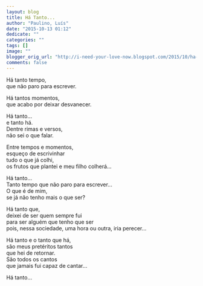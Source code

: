```yaml
---
layout: blog
title: Há Tanto...
author: "Paulino, Luís"
date: "2015-10-13 01:12"
dedicate: ""
categories: ""
tags: []
image: ""
blogger_orig_url: "http://i-need-your-love-now.blogspot.com/2015/10/ha-tanto.html"
comments: false
---
```


Há tanto tempo,\
que não paro para escrever.

Há tantos momentos,\
que acabo por deixar desvanecer.

Há tanto...\
e tanto há.\
Dentre rimas e versos,\
não sei o que falar.

Entre tempos e momentos,\
esqueço de escrivinhar\
tudo o que já colhi,\
os frutos que plantei e meu filho colherá...

Há tanto...\
Tanto tempo que não paro para escrever...\
O que é de mim,\
se já não tenho mais o que ser?

Há tanto que,\
deixei de ser quem sempre fui\
para ser alguém que tenho que ser\
pois, nessa sociedade, uma hora ou outra, iria perecer...

Há tanto e o tanto que há,\
são meus pretéritos tantos\
que hei de retornar.\
São todos os cantos\
que jamais fui capaz de cantar...

Há tanto...
